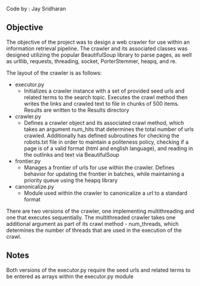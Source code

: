 Code by : Jay Sridharan

## Objective
The objective of the project was to design a web crawler for use within an information retrieval pipeline. The crawler and its associated classes was designed utilizing the popular BeautifulSoup library to parse pages, as well as urlllib, requests, threading, socket, PorterStemmer, heapq, and re.

The layout of the crawler is as follows:
- executor.py
  - Initializes a crawler instance with a set of provided seed urls and related terms to the search topic. Executes the crawl method then writes the links and crawled text to file in chunks of 500 items. Results are written to the Results directory
- crawler.py
  - Defines a crawler object and its associated crawl method, which takes an argument num_hits that determines the total number of urls crawled. Additionally has defined subroutines for checking the robots.txt file in order to maintain a politeness policy, checking if a page is of a valid format (html and english language), and reading in the outlinks and text via BeautifulSoup
- frontier.py
  - Manages a frontier of urls for use within the crawler. Defines behavior for updating the frontier in batches, while maintaining a priority queue using the heapq library
- canonicalize.py
  - Module used within the crawler to canonicalize a url to a standard format

There are two versions of the crawler, one implementing multithreading and one that executes sequentially. The multithreaded crawler takes one additional argument as part of its crawl method - num_threads, which determines the number of threads that are used in the execution of the crawl.

## Notes
Both versions of the executor.py require the seed urls and related terms to be entered as arrays within the executor.py module
